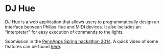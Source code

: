 DJ Hue
======

DJ Hue is a web application that allows users to programmatically design an interface between Philips Hue and MIDI devices. It also includes an “interpreter” for easy execution of commands to the lights.

Submission in the [PennApps Spring hackathon 2014](http://pennapps2014s.challengepost.com/submissions/20973-dj-hue). A quick video of some features can be found [here](http://vimeo.com/user11903252/djhue]).
